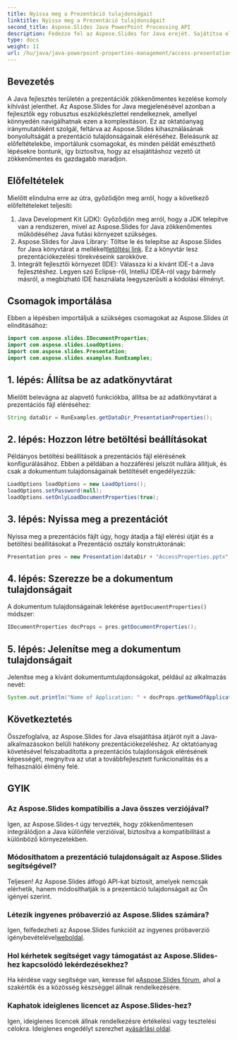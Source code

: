 ```yaml
---
title: Nyissa meg a Prezentáció tulajdonságait
linktitle: Nyissa meg a Prezentáció tulajdonságait
second_title: Aspose.Slides Java PowerPoint Processing API
description: Fedezze fel az Aspose.Slides for Java erejét. Sajátítsa el a prezentációkezelést ezzel az oktatóanyaggal. A prezentáció tulajdonságait könnyedén elérheti, módosíthatja és javíthatja.
type: docs
weight: 11
url: /hu/java/java-powerpoint-properties-management/access-presentation-properties/
---
```

## Bevezetés
A Java fejlesztés területén a prezentációk zökkenőmentes kezelése komoly kihívást jelenthet. Az Aspose.Slides for Java megjelenésével azonban a fejlesztők egy robusztus eszközkészlettel rendelkeznek, amellyel könnyedén navigálhatnak ezen a komplexitáson. Ez az oktatóanyag iránymutatóként szolgál, feltárva az Aspose.Slides kihasználásának bonyolultságát a prezentáció tulajdonságainak eléréséhez. Beleásunk az előfeltételekbe, importálunk csomagokat, és minden példát emészthető lépésekre bontunk, így biztosítva, hogy az elsajátításhoz vezető út zökkenőmentes és gazdagabb maradjon.
## Előfeltételek
Mielőtt elindulna erre az útra, győződjön meg arról, hogy a következő előfeltételeket teljesíti:
1. Java Development Kit (JDK): Győződjön meg arról, hogy a JDK telepítve van a rendszeren, mivel az Aspose.Slides for Java zökkenőmentes működéséhez Java futási környezet szükséges.
2. Aspose.Slides for Java Library: Töltse le és telepítse az Aspose.Slides for Java könyvtárat a mellékelt[letöltési link](https://releases.aspose.com/slides/java/). Ez a könyvtár lesz prezentációkezelési törekvéseink sarokköve.
3. Integrált fejlesztői környezet (IDE): Válassza ki a kívánt IDE-t a Java fejlesztéshez. Legyen szó Eclipse-ről, IntelliJ IDEA-ról vagy bármely másról, a megbízható IDE használata leegyszerűsíti a kódolási élményt.

## Csomagok importálása
Ebben a lépésben importáljuk a szükséges csomagokat az Aspose.Slides út elindításához:
```java
import com.aspose.slides.IDocumentProperties;
import com.aspose.slides.LoadOptions;
import com.aspose.slides.Presentation;
import com.aspose.slides.examples.RunExamples;
```
## 1. lépés: Állítsa be az adatkönyvtárat
Mielőtt belevágna az alapvető funkciókba, állítsa be az adatkönyvtárat a prezentációs fájl eléréséhez:
```java
String dataDir = RunExamples.getDataDir_PresentationProperties();
```
## 2. lépés: Hozzon létre betöltési beállításokat
Példányos betöltési beállítások a prezentációs fájl elérésének konfigurálásához. Ebben a példában a hozzáférési jelszót nullára állítjuk, és csak a dokumentum tulajdonságainak betöltését engedélyezzük:
```java
LoadOptions loadOptions = new LoadOptions();
loadOptions.setPassword(null);
loadOptions.setOnlyLoadDocumentProperties(true);
```
## 3. lépés: Nyissa meg a prezentációt
Nyissa meg a prezentációs fájlt úgy, hogy átadja a fájl elérési útját és a betöltési beállításokat a Prezentáció osztály konstruktorának:
```java
Presentation pres = new Presentation(dataDir + "AccessProperties.pptx", loadOptions);
```
## 4. lépés: Szerezze be a dokumentum tulajdonságait
 A dokumentum tulajdonságainak lekérése a`getDocumentProperties()` módszer:
```java
IDocumentProperties docProps = pres.getDocumentProperties();
```
## 5. lépés: Jelenítse meg a dokumentum tulajdonságait
Jelenítse meg a kívánt dokumentumtulajdonságokat, például az alkalmazás nevét:
```java
System.out.println("Name of Application: " + docProps.getNameOfApplication());
```

## Következtetés
Összefoglalva, az Aspose.Slides for Java elsajátítása átjárót nyit a Java-alkalmazásokon belüli hatékony prezentációkezeléshez. Az oktatóanyag követésével felszabadította a prezentációs tulajdonságok elérésének képességét, megnyitva az utat a továbbfejlesztett funkcionalitás és a felhasználói élmény felé.
## GYIK
### Az Aspose.Slides kompatibilis a Java összes verziójával?
Igen, az Aspose.Slides-t úgy tervezték, hogy zökkenőmentesen integrálódjon a Java különféle verzióival, biztosítva a kompatibilitást a különböző környezetekben.
### Módosíthatom a prezentáció tulajdonságait az Aspose.Slides segítségével?
Teljesen! Az Aspose.Slides átfogó API-kat biztosít, amelyek nemcsak elérhetik, hanem módosíthatják is a prezentáció tulajdonságait az Ön igényei szerint.
### Létezik ingyenes próbaverzió az Aspose.Slides számára?
 Igen, felfedezheti az Aspose.Slides funkcióit az ingyenes próbaverzió igénybevételével[weboldal](https://releases.aspose.com/).
### Hol kérhetek segítséget vagy támogatást az Aspose.Slides-hez kapcsolódó lekérdezésekhez?
 Ha kérdése vagy segítsége van, keresse fel a[Aspose.Slides fórum](https://forum.aspose.com/c/slides/11), ahol a szakértők és a közösség készséggel állnak rendelkezésére.
### Kaphatok ideiglenes licencet az Aspose.Slides-hez?
 Igen, ideiglenes licencek állnak rendelkezésre értékelési vagy tesztelési célokra. Ideiglenes engedélyt szerezhet a[vásárlási oldal](https://purchase.aspose.com/temporary-license/).
